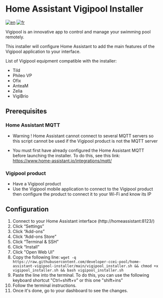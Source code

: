 # Home Assistant Vigipool Installer 

[![en](https://img.shields.io/badge/lang-en-black.svg)](https://github.com/developer-ccei-pool/home-assistant-vigipool-installer/blob/master/README.md)
[![fr](https://img.shields.io/badge/lang-fr-black.svg)](https://github.com/developer-ccei-pool/home-assistant-vigipool-installer/blob/master/README.fr.md)

Vigipool is an innovative app to control and manage your swimming pool remotely.

This installer will configure Home Assistant to add the main features of the Vigipool application to your interface.

List of Vigipool equipment compatible with the installer:
- Tild
- Phileo VP
- Ofix
- AnteaM
- Zelia
- VigiBrio

## Prerequisites

### Home Assistant MQTT

- Warning ! Home Assistant cannot connect to several MQTT servers so this script cannot be used if the Vigipool product is not the MQTT server

- You must first have already configured the Home Assistant MQTT before launching the installer. To do this, see this link: https://www.home-assistant.io/integrations/mqtt/

### Vigipool product

- Have a Vigipool product
- Use the Vigipool mobile application to connect to the Vigipool product then configure the product to connect it to your Wi-Fi and know its IP

## Configuration

1. Connect to your Home Assistant interface (http://homeassistant:8123/)
1. Click “Settings”
1. Click “Add-ons”
1. Click “Add-ons Store”
1. Click “Terminal & SSH”
1. Click “Install”
1. Click "Open Web UI"
1. Copy the following line: `wget -q https://raw.githubusercontent.com/developer-ccei-pool/home-assistant-vigipool-installer/main/vigipool_installer.sh && chmod +x vigipool_installer.sh && bash vigipool_installer.sh`
1. Paste the line into the terminal. To do this, you can use the following keyboard shortcut "Ctrl+shift+v" or this one "shift+ins"
1. Follow the terminal instructions.
1. Once it's done, go to your dashboard to see the changes.